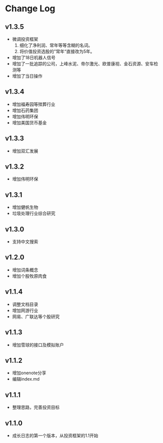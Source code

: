 # Change Log
## v1.3.5
- 微调投资框架
    1. 细化了净利润、常年等等含糊的名词。
    2. 将价值投资选股的”常年“直接改为5年。
- 增加了18日机器人信号
- 增加了一批追踪的公司，上峰水泥、帝尔激光、欧普康视、金石资源、安车检测等
- 增加了当日操作

## v1.3.4
- 增加福寿园等殡葬行业
- 增加石药集团
- 增加伟明环保
- 增加美国货币基金

## v1.3.3
- 增加双汇发展

## v1.3.2
- 增加伟明环保

## v1.3.1
- 增加健帆生物
- 垃圾处理行业综合研究

## v1.3.0
- 支持中文搜索

## v1.2.0
- 增加词条概念
- 增加个股牧原肉食

## v1.1.4
- 调整文档目录
- 增加网游行业
- 网易、广联达等个股研究

## v1.1.3
- 增加雪球的接口及模拟账户

## v1.1.2
- 增加onenote分享
- 编辑index.md

## v1.1.1
- 整理思路，完善投资目标

## v1.1.0
- 成长日志的第一个版本，从投资框架的1.1开始

